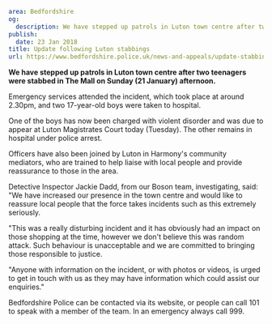 ```yaml
area: Bedfordshire
og:
  description: We have stepped up patrols in Luton town centre after two teenagers were stabbed in The Mall on Sunday (21 January) afternoon.
publish:
  date: 23 Jan 2018
title: Update following Luton stabbings
url: https://www.bedfordshire.police.uk/news-and-appeals/update-stabbings-the-mall
```

**We have stepped up patrols in Luton town centre after two teenagers were stabbed in The Mall on Sunday (21 January) afternoon.**

Emergency services attended the incident, which took place at around 2.30pm, and two 17-year-old boys were taken to hospital.

One of the boys has now been charged with violent disorder and was due to appear at Luton Magistrates Court today (Tuesday). The other remains in hospital under police arrest.

Officers have also been joined by Luton in Harmony's community mediators, who are trained to help liaise with local people and provide reassurance to those in the area.

Detective Inspector Jackie Dadd, from our Boson team, investigating, said: "We have increased our presence in the town centre and would like to reassure local people that the force takes incidents such as this extremely seriously.

"This was a really disturbing incident and it has obviously had an impact on those shopping at the time, however we don't believe this was random attack. Such behaviour is unacceptable and we are committed to bringing those responsible to justice.

"Anyone with information on the incident, or with photos or videos, is urged to get in touch with us as they may have information which could assist our enquiries."

Bedfordshire Police can be contacted via its website, or people can call 101 to speak with a member of the team. In an emergency always call 999.
